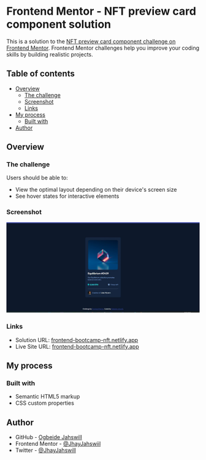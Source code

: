 # Frontend Mentor - NFT preview card component solution

This is a solution to the [NFT preview card component challenge on Frontend Mentor](https://www.frontendmentor.io/challenges/nft-preview-card-component-SbdUL_w0U). Frontend Mentor challenges help you improve your coding skills by building realistic projects. 

## Table of contents

- [Overview](#overview)
  - [The challenge](#the-challenge)
  - [Screenshot](#screenshot)
  - [Links](#links)
- [My process](#my-process)
  - [Built with](#built-with)
- [Author](#author)


## Overview

### The challenge

Users should be able to:

- View the optimal layout depending on their device's screen size
- See hover states for interactive elements

### Screenshot

![](./images/screenshot.jpg)

### Links

- Solution URL: [frontend-bootcamp-nft.netlify.app](https://frontend-bootcamp-nft.netlify.app/)
- Live Site URL: [frontend-bootcamp-nft.netlify.app](https://frontend-bootcamp-nft.netlify.app/)

## My process

### Built with

- Semantic HTML5 markup
- CSS custom properties

## Author

- GitHub - [Ogbeide Jahswill](https://github.com/JhayJahswiil)
- Frontend Mentor - [@JhayJahswiil](https://www.frontendmentor.io/profile/JhayJahswiil)
- Twitter - [@JhayJahswill](https://www.twitter.com/JhayJahswill)

